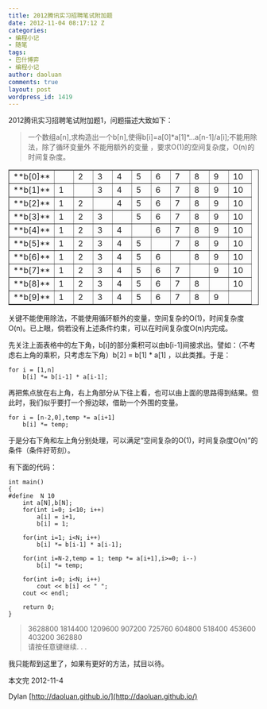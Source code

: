 ```yaml
---
title: 2012腾讯实习招聘笔试附加题
date: 2012-11-04 08:17:12 Z
categories:
- 编程小记
- 随笔
tags:
- 巴什博弈
- 编程小记
author: daoluan
comments: true
layout: post
wordpress_id: 1419
---
```


2012腾讯实习招聘笔试附加题1，问题描述大致如下：


<blockquote>一个数组a[n],求构造出一个b[n],使得b[i]=a[0]*a[1]*...a[n-1]/a[i];不能用除法，除了循环变量外 不能用额外的变量 ，要求O(1)的空间复杂度，O(n)的时间复杂度。</blockquote>


<table cellpadding="0" cellspacing="0" border="1" >
<tbody >
<tr >

<td width="38" valign="top" >**b[0]**
</td>

<td width="22" valign="top" >
</td>

<td width="22" valign="top" >2
</td>

<td width="22" valign="top" >3
</td>

<td width="22" valign="top" >4
</td>

<td width="22" valign="top" >5
</td>

<td width="22" valign="top" >6
</td>

<td width="22" valign="top" >7
</td>

<td width="22" valign="top" >8
</td>

<td width="22" valign="top" >9
</td>

<td width="29" valign="top" >10
</td>
</tr>
<tr >

<td width="38" valign="top" >**b[1]**
</td>

<td width="22" valign="top" >1
</td>

<td width="22" valign="top" >
</td>

<td width="22" valign="top" >3
</td>

<td width="22" valign="top" >4
</td>

<td width="22" valign="top" >5
</td>

<td width="22" valign="top" >6
</td>

<td width="22" valign="top" >7
</td>

<td width="22" valign="top" >8
</td>

<td width="22" valign="top" >9
</td>

<td width="29" valign="top" >10
</td>
</tr>
<tr >

<td width="38" valign="top" >**b[2]**
</td>

<td width="22" valign="top" >1
</td>

<td width="22" valign="top" >2
</td>

<td width="22" valign="top" >
</td>

<td width="22" valign="top" >4
</td>

<td width="22" valign="top" >5
</td>

<td width="22" valign="top" >6
</td>

<td width="22" valign="top" >7
</td>

<td width="22" valign="top" >8
</td>

<td width="22" valign="top" >9
</td>

<td width="29" valign="top" >10
</td>
</tr>
<tr >

<td width="38" valign="top" >**b[3]**
</td>

<td width="22" valign="top" >1
</td>

<td width="22" valign="top" >2
</td>

<td width="22" valign="top" >3
</td>

<td width="22" valign="top" >
</td>

<td width="22" valign="top" >5
</td>

<td width="22" valign="top" >6
</td>

<td width="22" valign="top" >7
</td>

<td width="22" valign="top" >8
</td>

<td width="22" valign="top" >9
</td>

<td width="29" valign="top" >10
</td>
</tr>
<tr >

<td width="38" valign="top" >**b[4]**
</td>

<td width="22" valign="top" >1
</td>

<td width="22" valign="top" >2
</td>

<td width="22" valign="top" >3
</td>

<td width="22" valign="top" >4
</td>

<td width="22" valign="top" >
</td>

<td width="22" valign="top" >6
</td>

<td width="22" valign="top" >7
</td>

<td width="22" valign="top" >8
</td>

<td width="22" valign="top" >9
</td>

<td width="29" valign="top" >10
</td>
</tr>
<tr >

<td width="38" valign="top" >**b[5]**
</td>

<td width="22" valign="top" >1
</td>

<td width="22" valign="top" >2
</td>

<td width="22" valign="top" >3
</td>

<td width="22" valign="top" >4
</td>

<td width="22" valign="top" >5
</td>

<td width="22" valign="top" >
</td>

<td width="22" valign="top" >7
</td>

<td width="22" valign="top" >8
</td>

<td width="22" valign="top" >9
</td>

<td width="29" valign="top" >10
</td>
</tr>
<tr >

<td width="38" valign="top" >**b[6]**
</td>

<td width="22" valign="top" >1
</td>

<td width="22" valign="top" >2
</td>

<td width="22" valign="top" >3
</td>

<td width="22" valign="top" >4
</td>

<td width="22" valign="top" >5
</td>

<td width="22" valign="top" >6
</td>

<td width="22" valign="top" >
</td>

<td width="22" valign="top" >8
</td>

<td width="22" valign="top" >9
</td>

<td width="29" valign="top" >10
</td>
</tr>
<tr >

<td width="38" valign="top" >**b[7]**
</td>

<td width="22" valign="top" >1
</td>

<td width="22" valign="top" >2
</td>

<td width="22" valign="top" >3
</td>

<td width="22" valign="top" >4
</td>

<td width="22" valign="top" >5
</td>

<td width="22" valign="top" >6
</td>

<td width="22" valign="top" >7
</td>

<td width="22" valign="top" >
</td>

<td width="22" valign="top" >9
</td>

<td width="29" valign="top" >10
</td>
</tr>
<tr >

<td width="38" valign="top" >**b[8]**
</td>

<td width="22" valign="top" >1
</td>

<td width="22" valign="top" >2
</td>

<td width="22" valign="top" >3
</td>

<td width="22" valign="top" >4
</td>

<td width="22" valign="top" >5
</td>

<td width="22" valign="top" >6
</td>

<td width="22" valign="top" >7
</td>

<td width="22" valign="top" >8
</td>

<td width="22" valign="top" >
</td>

<td width="29" valign="top" >10
</td>
</tr>
<tr >

<td width="38" valign="top" >**b[9]**
</td>

<td width="22" valign="top" >1
</td>

<td width="22" valign="top" >2
</td>

<td width="22" valign="top" >3
</td>

<td width="22" valign="top" >4
</td>

<td width="22" valign="top" >5
</td>

<td width="22" valign="top" >6
</td>

<td width="22" valign="top" >7
</td>

<td width="22" valign="top" >8
</td>

<td width="22" valign="top" >9
</td>

<td width="29" valign="top" >
</td>
</tr>
</tbody>
</table>
<!-- more -->

关键不能使用除法，不能使用循环额外的变量，空间复杂的O(1)，时间复杂度O(n)。已上眼，倘若没有上述条件约束，可以在时间复杂度O(n)内完成。

先关注上面表格中的左下角，b[i]的部分乘积可以由b[i-1]间接求出。譬如：（不考虑右上角的乘积，只考虑左下角）b[2] = b[1] * a[1] ，以此类推。于是：


    for i = [1,n]
    	b[i] *= b[i-1] * a[i-1];


再把焦点放在右上角，右上角部分从下往上看，也可以由上面的思路得到结果。但此时，我们似乎要打一个擦边球，借助一个外围的变量。


    for i = [n-2,0],temp *= a[i+1]
    	b[i] *= temp;


于是分右下角和左上角分别处理，可以满足“空间复杂的O(1)，时间复杂度O(n)”的条件（条件好苛刻）。

有下面的代码：


    int main()
    {
    #define  N 10
    	int a[N],b[N];
    	for(int i=0; i<10; i++)
    		a[i] = i+1,
    		b[i] = 1;

    	for(int i=1; i<N; i++)
    		b[i] *= b[i-1] * a[i-1];

    	for(int i=N-2,temp = 1; temp *= a[i+1],i>=0; i--)
    		b[i] *= temp;

    	for(int i=0; i<N; i++)
    		cout << b[i] << " ";
    	cout << endl;

    	return 0;
    }




<blockquote><p>3628800 1814400 1209600 907200 725760 604800 518400 453600 403200 362880<br>
请按任意键继续. . .</p></blockquote>


我只能帮到这里了，如果有更好的方法，拭目以待。

本文完 2012-11-4

Dylan [http://daoluan.github.io/](http://daoluan.github.io/)


<blockquote></blockquote>
